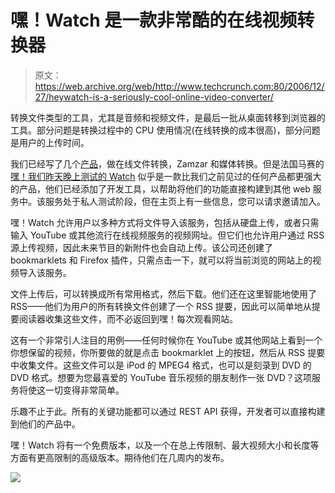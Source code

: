 # 嘿！Watch 是一款非常酷的在线视频转换器 

> 原文：<https://web.archive.org/web/http://www.techcrunch.com:80/2006/12/27/heywatch-is-a-seriously-cool-online-video-converter/>

 [](https://web.archive.org/web/20230111165252/http://www.heywatch.com/) 转换文件类型的工具，尤其是音频和视频文件，是最后一批从桌面转移到浏览器的工具。部分问题是转换过程中的 CPU 使用情况(在线转换的成本很高)，部分问题是用户的上传时间。

我们已经写了几个[产品](https://web.archive.org/web/20230111165252/http://techcrunch.com/2006/11/04/online-file-conversion-services/)，做在线文件转换，Zamzar 和媒体转换。但是法国马赛的[嘿！我们昨天晚上测试的 Watch](https://web.archive.org/web/20230111165252/http://www.heywatchencoding.com/) 似乎是一款比我们之前见过的任何产品都更强大的产品，他们已经添加了开发工具，以帮助将他们的功能直接构建到其他 web 服务中。该服务处于私人测试阶段，但在主页上有一些信息，您可以请求邀请加入。

嘿！Watch 允许用户以多种方式将文件导入该服务，包括从硬盘上传，或者只需输入 YouTube 或其他流行在线视频服务的视频网址。但它们也允许用户通过 RSS 源上传视频，因此未来节目的新附件也会自动上传。该公司还创建了 bookmarklets 和 Firefox 插件，只需点击一下，就可以将当前浏览的网站上的视频导入该服务。

文件上传后，可以转换成所有常用格式，然后下载。他们还在这里智能地使用了 RSS——他们为用户的所有转换文件创建了一个 RSS 提要，因此可以简单地从提要阅读器收集这些文件，而不必返回到嘿！每次观看网站。

这有一个非常引人注目的用例——任何时候你在 YouTube 或其他网站上看到一个你想保留的视频，你所要做的就是点击 bookmarklet 上的按钮，然后从 RSS 提要中收集文件。这些文件可以是 iPod 的 MPEG4 格式，也可以是刻录到 DVD 的 DVD 格式。想要为您最喜爱的 YouTube 音乐视频的朋友制作一张 DVD？这项服务将使这一切变得非常简单。

乐趣不止于此。所有的关键功能都可以通过 REST API 获得，开发者可以直接构建到他们的产品中。

嘿！Watch 将有一个免费版本，以及一个在总上传限制、最大视频大小和长度等方面有更高限制的高级版本。期待他们在几周内的发布。

![](img/59e585e602c43963196f37eb99e6f5d1.png)
